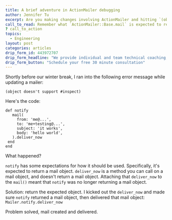 ```yaml
---
title: A brief adventure in ActionMailer debugging
author: Jennifer Tu
excerpt: Are you making changes involving ActionMailer and hitting `(object doesn't support &#35;inspect)`?
call_to_read: Remember what `ActionMailer::Base.mail` is expected to return.
? call_to_action
topics:
  - Engineering
layout: post
categories: articles
drip_form_id: 443972707
drip_form_headline: "We provide individual and team technical coaching, tailored to your particular context. Whether you want help revising system architecture, testing more effectively, or safely implementing complex new features we've got your back. For more information, read our <a href='/products/technical-coaching'>technical coaching overview.</a>"
drip_form_button: "Schedule your free 30 minute consultation"
---
```


Shortly before our winter break, I ran into the following error message while updating a mailer:

`(object doesn't support #inspect)`

Here's the code:

```
def notify
   mail(
     from: 'me@...',
     to: 'me+testing@...',
     subject: 'it works',
     body: 'hello world',
   ).deliver_now
 end
end
```

What happened?

`notify` has some expectations for how it should be used. Specifically, it's expected to return a mail object. `deliver_now` is a method you can call on a mail object, and doesn't return a mail object. Attaching that `deliver_now` to the `mail()` meant that `notify` was no longer returning a mail object.

Solution: return the expected object. I kicked out the `deliver_now` and made sure `notify` returned a mail object, then delivered that mail object:
`Mailer.notify.deliver_now`

Problem solved, mail created and delivered.
